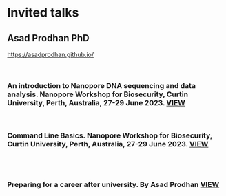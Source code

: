 # **Invited talks** <br />



## **Asad Prodhan PhD** 
https://asadprodhan.github.io/

<br />



### **An introduction to Nanopore DNA sequencing and data analysis. Nanopore Workshop for Biosecurity, Curtin University, Perth, Australia, 27-29 June 2023.** [VIEW](https://github.com/asadprodhan/Conference_Talks/blob/main/Nanopore_Workshop_AsadProdhan_DPIRD.pdf) 






<br />


### **Command Line Basics. Nanopore Workshop for Biosecurity, Curtin University, Perth, Australia, 27-29 June 2023.** [VIEW](https://github.com/asadprodhan/Conference_Talks/blob/main/Command_Line_Basics_AsadProdhan.pdf) 




<br />


<br />


### **Preparing for a career after university. By Asad Prodhan** [VIEW](https://github.com/asadprodhan/Invited_talks/blob/main/2023-08-26_UWA_Career_Dev_Workshop_AP_V5.pdf) 




<br />


